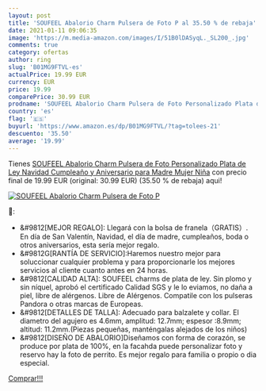 ```yaml
---
layout: post
title: 'SOUFEEL Abalorio Charm Pulsera de Foto P al 35.50 % de rebaja'
date: 2021-01-11 09:06:35
image: 'https://m.media-amazon.com/images/I/51B0lDASyqL._SL200_.jpg'
comments: true
category: ofertas
author: ring
slug: 'B01MG9FTVL-es'
actualPrice: 19.99 EUR
currency: EUR
price: 19.99
comparePrice: 30.99 EUR
prodname: 'SOUFEEL Abalorio Charm Pulsera de Foto Personalizado Plata de Ley Navidad Cumpleaño y Aniversario para Madre Mujer Niña'
country: 'es'
flag: '🇪🇸'
buyurl: 'https://www.amazon.es/dp/B01MG9FTVL/?tag=tolees-21'
descuento: '35.50'
average: '19.99'
---
```


Tienes [SOUFEEL Abalorio Charm Pulsera de Foto Personalizado Plata de Ley Navidad Cumpleaño y Aniversario para Madre Mujer Niña](https://www.amazon.es/dp/B01MG9FTVL/?tag=tolees-21) con precio final de  19.99 EUR (original: 30.99 EUR) (35.50 %  de rebaja) aqui!

[![SOUFEEL Abalorio Charm Pulsera de Foto P](https://m.media-amazon.com/images/I/51B0lDASyqL._SL200_.jpg)](https://www.amazon.es/dp/B01MG9FTVL/?tag=tolees-21)

🔎:

- &#9812[MEJOR REGALO]: Llegará con la bolsa de franela（GRATIS）. En día de San Valentín, Navidad, el día de madre, cumpleaños, boda o otros aniversarios, esta sería mejor regalo.
- &#9812G[RANTÍA DE SERVICIO]:Haremos nuestro mejor para soluccionar cualquier problema y para proporcionarle los mejores servicios al cliente cuanto antes en 24 horas.
- &#9812[CALIDAD ALTA]: SOUFEEL charms de plata de ley. Sin plomo y sin níquel, aprobó el certificado Calidad SGS y le lo eviamos, no daña a piel, libre de alérgenos. Libre de Alérgenos. Compatile con los pulseras Pandora o otras marcas de Europeas.
- &#9812[DETALLES DE TALLA]: Adecuado para balzalete y collar. El diametro del agujero es 4.6mm, amplitud: 12.7mm; espesor :8.9mm; altitud: 11.2mm.(Piezas pequeñas, manténgalas alejados de los niños)
- &#9812[DISEÑO DE ABALORIO]Diseñamos con forma de corazón, se produce por plata de 100%, en la facahda puede personalizar foto y reservo hay la foto de perrito. Es mejor regalo para familia o propio o dia especial.

[Comprar!!!](https://www.amazon.es/dp/B01MG9FTVL/?tag=tolees-21)
